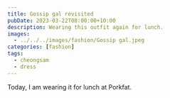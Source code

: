 ```yaml
---
title: Gossip gal revisited
pubDate: 2023-03-22T08:00:00+10:00
description: Wearing this outfit again for lunch.
images:
  - ../../../images/fashion/Gossip gal.jpeg
categories: [fashion]
tags:
  - cheongsam
  - dress
---
```


Today, I am wearing it for lunch at Porkfat.
